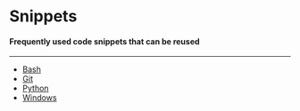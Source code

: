 # Snippets
#### Frequently used code snippets that can be reused
---
* [Bash](bash)
* [Git](git)
* [Python](python)
* [Windows](windows)